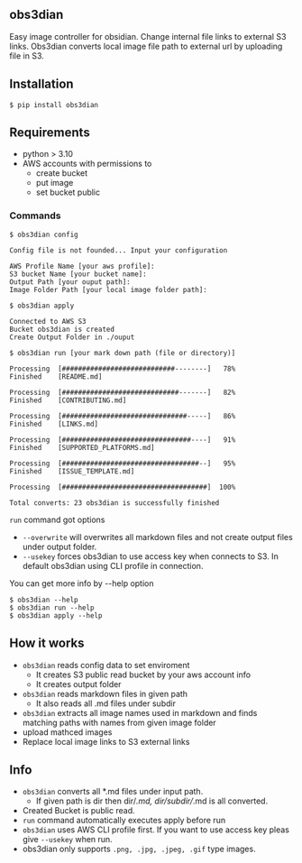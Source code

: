 ## obs3dian
Easy image controller for obsidian. Change internal file links to external S3 links.
Obs3dian converts local image file path to external url by uploading file in S3.

## Installation

<div class="termy">

```console
$ pip install obs3dian
```
</div>

## Requirements
* python > 3.10
* AWS accounts with permissions to
  * create bucket
  * put image
  * set bucket public

### Commands

<div class="termy">

```console
$ obs3dian config

Config file is not founded... Input your configuration

AWS Profile Name [your aws profile]: 
S3 bucket Name [your bucket name]: 
Output Path [your ouput path]: 
Image Folder Path [your local image folder path]:

```
</div>

<div class="termy">

```console
$ obs3dian apply

Connected to AWS S3
Bucket obs3dian is created
Create Output Folder in ./ouput
```

</div>

<div class="termy">

```console
$ obs3dian run [your mark down path (file or directory)]

Processing  [############################--------]   78%
Finished    [README.md]

Processing  [#############################-------]   82%
Finished    [CONTRIBUTING.md]

Processing  [###############################-----]   86%
Finished    [LINKS.md] 

Processing  [################################----]   91%
Finished    [SUPPORTED_PLATFORMS.md]

Processing  [##################################--]   95%
Finished    [ISSUE_TEMPLATE.md]

Processing  [####################################]  100%

Total converts: 23 obs3dian is successfully finished
```

</div>

`run` command got options 

* `--overwrite` will overwrites all markdown files and not create output files under output folder.
* `--usekey` forces obs3dian to use access key when connects to S3. In default obs3dian using CLI profile in connection.


You can get more info by --help option

<div class="termy">

```console
$ obs3dian --help
$ obs3dian run --help
$ obs3dian apply --help
```

</div>

## How it works
*  `obs3dian` reads config data to set enviroment
   *  It creates S3 public read bucket by your aws account info
   *  It creates output folder
* `obs3dian` reads markdown files in given path
    * It also reads all .md files under subdir
* `obs3dian` extracts all image names used in markdown and finds matching paths with names from given image folder
* upload mathced images
* Replace local image links to S3 external links


## Info
* `obs3dian` converts all *.md files under input path.
  * If given path is dir then dir/*.md, dir/subdir/*.md is all converted.
* Created Bucket is public read.
* `run` command automatically executes apply before run
* `obs3dian` uses AWS CLI profile first. If you want to use access key pleas give `--usekey` when run.
* obs3dian only supports `.png, .jpg, .jpeg, .gif` type images.
